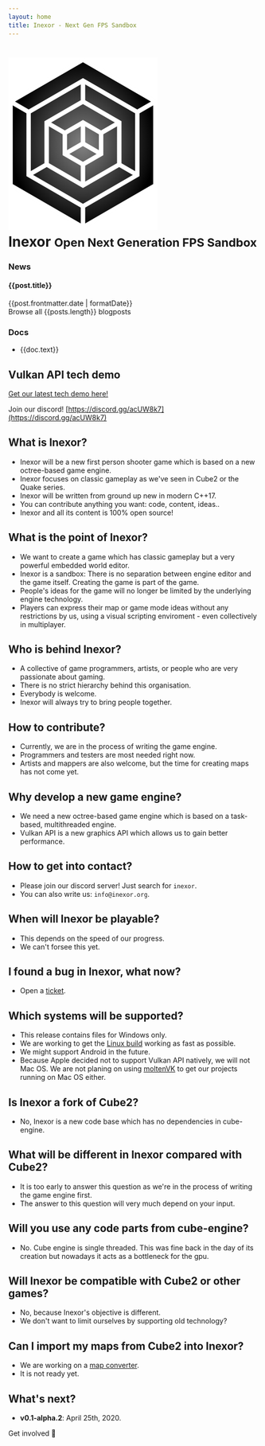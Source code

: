 ```yaml
---
layout: home
title: Inexor - Next Gen FPS Sandbox
---
```

<style lang="stylus">
    .intro
        background-image url("../assets/background/turmoil.jpg")
        background-position 0 60%
        background-size cover
    .clipped
        clip-path: polygon(0% 2rem, 2rem 0%, calc(100% - 2rem) 0%, 100% 2rem, 100% calc(100% - 2rem), calc(100% - 2rem) 100%, 2rem 100%, 0% calc(100% - 2rem));
        backdrop-filter: blur(5px) opacity(80%);
    /* .features
        background-image url("../assets/background_blur/averas.jpg") */
</style>

<div class="break-out-full-width intro text-center bg-purple-darker flex flex-col items-center text-purple-lightest py-16 mb-8">
    <h1 class="mb-8 flex items-center">
        <img src="../assets/logo/inexor_cube_alpha.png" class="mr-8 w-24">
        <div class="text-left flex flex-col uppercase text-white">
            <span>Inexor</span>
            <small class="text-lg subtitle">
                Open Next Generation FPS Sandbox
            </small>
        </div>
    </h1>
    <div class="w-3/4 flex flex-wrap items-stretch">
        <div class="w-full md:w-1/2 px-2">
            <div class="bg-gray-darkest-faded my-4 text-left clipped pb-12">
                <h3 class="text-center bg-black-faded py-2">News</h3>
                <div v-for="post in latestPosts" class="my-4 px-4">
                    <h4 class="text-lg">
                        <router-link :to="post.path">
                            {{post.title}}
                        </router-link>
                    </h4>
                    {{post.frontmatter.date | formatDate}}
                </div>
                <router-link to="/blog/" class="px-4">
                    Browse all {{posts.length}} blogposts
                </router-link>
            </div>
        </div>
        <div class="w-full md:w-1/2 px-2">
            <div class="bg-gray-darkest-faded my-4 text-left clipped pb-8">
                <h3 class="text-center bg-black-faded py-2">Docs</h3>
                <div class="px-4">
                    <ul>
                        <li v-for="doc in docs">
                            <router-link :to="doc.link">
                                {{doc.text}}
                            </router-link>
                        </li>
                    </ul>
                </div>
            </div>
        </div>
    </div>
</div>

## Vulkan API tech demo

[Get our latest tech demo here!](https://github.com/inexorgame/vulkan-renderer/releases/edit/v0.1-alpha.1)

Join our discord! [https://discord.gg/acUW8k7](https://discord.gg/acUW8k7)

## What is Inexor?
* Inexor will be a new first person shooter game which is based on a new octree-based game engine.
* Inexor focuses on classic gameplay as we've seen in Cube2 or the Quake series.
* Inexor will be written from ground up new in modern C++17.
* You can contribute anything you want: code, content, ideas..
* Inexor and all its content is 100% open source!

## What is the point of Inexor?
* We want to create a game which has classic gameplay but a very powerful embedded world editor.
* Inexor is a sandbox: There is no separation between engine editor and the game itself. Creating the game is part of the game.
* People's ideas for the game will no longer be limited by the underlying engine technology.
* Players can express their map or game mode ideas without any restrictions by us, using a visual scripting enviroment - even collectively in multiplayer.

## Who is behind Inexor?
* A collective of game programmers, artists, or people who are very passionate about gaming.
* There is no strict hierarchy behind this organisation.
* Everybody is welcome.
* Inexor will always try to bring people together.

## How to contribute?
* Currently, we are in the process of writing the game engine.
* Programmers and testers are most needed right now.
* Artists and mappers are also welcome, but the time for creating maps has not come yet.

## Why develop a new game engine?
* We need a new octree-based game engine which is based on a task-based, multithreaded engine.
* Vulkan API is a new graphics API which allows us to gain better performance.

## How to get into contact?
* Please join our discord server! Just search for `inexor`.
* You can also write us: `info@inexor.org`.

## When will Inexor be playable?
* This depends on the speed of our progress.
* We can't forsee this yet.

## I found a bug in Inexor, what now?
* Open a [ticket](https://github.com/inexorgame/vulkan-renderer).

## Which systems will be supported?
* This release contains files for Windows only.
* We are working to get the [Linux build](https://github.com/inexorgame/vulkan-renderer/issues/19) working as fast as possible.
* We might support Android in the future.
* Because Apple decided not to support Vulkan API natively, we will not Mac OS.
We are not planing on using [moltenVK](https://github.com/KhronosGroup/MoltenVK) to get our projects running on Mac OS either.

## Is Inexor a fork of Cube2?
* No, Inexor is a new code base which has no dependencies in cube-engine.

## What will be different in Inexor compared with Cube2?
* It is too early to answer this question as we're in the process of writing the game engine first.
* The answer to this question will very much depend on your input.

## Will you use any code parts from cube-engine?
* No. Cube engine is single threaded. This was fine back in the day of its creation but nowadays it acts as a bottleneck for the gpu.

## Will Inexor be compatible with Cube2 or other games?
* No, because Inexor's objective is different.
* We don't want to limit ourselves by supporting old technology?

## Can I import my maps from Cube2 into Inexor?
* We are working on a [map converter](https://github.com/inexorgame/cube2-map-importer).
* It is not ready yet.

## What's next?
* **v0.1-alpha.2**: April 25th, 2020.


<div class="flex justify-end">
    <router-link to="wiki/Get-Involved.html" class="button my-4">Get involved 👋</router-link>
</div>

<script>
export default {
    computed: {
        posts() {
            return this.$site.pages
                .filter(page => page.frontmatter.layout == 'post')
        },
        latestPosts() {
            return this.posts            
                .sort((a,b) => new Date(a.frontmatter.date) - new Date(b.frontmatter.date))
                .reverse()
                .slice(0, 3)
        },
        docs() {
            return [
                {
                    link: './wiki/',
                    text: 'Wiki Overview',
                },
                {
                    link: './wiki/Get-Involved.html',
                    text: 'Get Involved',
                },
                {
                    link: './wiki/Contact.html',
                    text: 'Contact',
                },
                {
                    link: './wiki/features/',
                    text: 'Features',
                },
            ]
        }
    }
}
</script>
